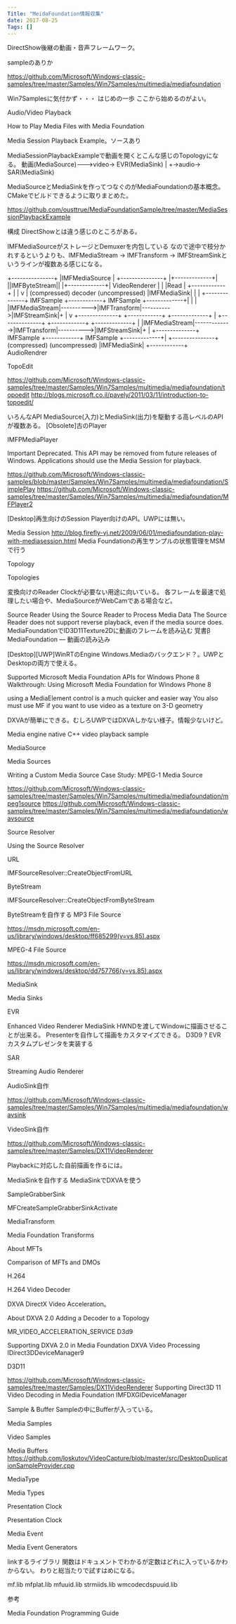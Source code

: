 ```yaml
---
Title: "MeidaFoundation情報収集"
date: 2017-08-25
Tags: []
---
```


DirectShow後継の動画・音声フレームワーク。

sampleのありか

https://github.com/Microsoft/Windows-classic-samples/tree/master/Samples/Win7Samples/multimedia/mediafoundation

Win7Samplesに気付かず・・・
はじめの一歩
ここから始めるのがよい。

Audio/Video Playback

How to Play Media Files with Media Foundation

Media Session Playback Example。ソースあり



MediaSessionPlaybackExampleで動画を開くとこんな感じのTopologyになる。
動画(MediaSource)--->video-> EVR(MediaSink)
                 |
                 +->audio-> SAR(MediaSink)

MediaSourceとMediaSinkを作ってつなぐのがMediaFoundationの基本概念。
CMakeでビルドできるように取りまとめた。

https://github.com/ousttrue/MediaFoundationSample/tree/master/MediaSessionPlaybackExample

構成
DirectShowとは違う感じのところがある。

IMFMediaSourceがストレージとDemuxerを内包している
なので途中で枝分かれするというよりも、IMFMediaStream -> IMFTransform -> IMFStreamSinkというラインが複数ある感じになる。


+---------------+
|IMFMediaSource |
+---------------+
|+-------------+|
||IMFByteStream||
|+-------------+|                                          VideoRenderer
|  |  |Read     |                                          +------------+
|  |  v         |     (compressed) decoder (uncompressed)  |IMFMediaSink|
|  | +--------------+ IMFSample +------------+ IMFSample +-------------+|
|  | |IMFMediaStream|---------->|IMFTransform|---------->|IMFStreamSink|+
|  v +--------------+           +------------+           +-------------+
| +--------------+              +------------+           +-------------+
| |IMFMediaStream|------------->|IMFTransform|---------->|IMFStreamSink|+
| +--------------+  IMFSample   +------------+ IMFSample +-------------+|
+---------------+   (compressed)           (uncompressed)  |IMFMediaSink|
                                                           +------------+
                                                           AudioRendrer

TopoEdit

https://github.com/Microsoft/Windows-classic-samples/tree/master/Samples/Win7Samples/multimedia/mediafoundation/topoedit
http://blogs.microsoft.co.il/pavely/2011/03/11/introduction-to-topoedit/

いろんなAPI
MediaSource(入力)とMediaSink(出力)を駆動する高レベルのAPIが複数ある。
[Obsolete]古のPlayer

IMFPMediaPlayer


Important  Deprecated. This API may be removed from future releases of Windows. Applications should use the Media Session for playback.


https://github.com/Microsoft/Windows-classic-samples/blob/master/Samples/Win7Samples/multimedia/mediafoundation/SimplePlay
https://github.com/Microsoft/Windows-classic-samples/tree/master/Samples/Win7Samples/multimedia/mediafoundation/MFPlayer2

[Desktop]再生向けのSession
Player向けのAPI。UWPには無い。

Media Session
http://blog.firefly-vj.net/2009/06/01/mediafoundation-play-with-mediasession.html
Media Foundationの再生サンプルの状態管理をMSMで行う

Topology

Topologies

変換向けのReader
Clockが必要ない用途に向いている。
各フレームを最速で処理したい場合や、MediaSourceがWebCamである場合など。

Source Reader
Using the Source Reader to Process Media Data
The Source Reader does not support reverse playback, even if the media source does.
MediaFoundationでID3D11Texture2Dに動画のフレームを読み込む 覚書β
MediaFoundation — 動画の読み込み

[Desktop][UWP]WinRTのEngine
Windows.Mediaのバックエンド？。UWPとDesktopの両方で使える。

Supported Microsoft Media Foundation APIs for Windows Phone 8
Walkthrough: Using Microsoft Media Foundation for Windows Phone 8


using a MediaElement control is a much quicker and easier way
You also must use MF if you want to use video as a texture on 3-D geometry

DXVAが簡単にできる。むしろUWPではDXVAしかない様子。情報少ないけど。

Media engine native C++ video playback sample

MediaSource

Media Sources

Writing a Custom Media Source
Case Study: MPEG-1 Media Source

https://github.com/Microsoft/Windows-classic-samples/tree/master/Samples/Win7Samples/multimedia/mediafoundation/mpeg1source
https://github.com/Microsoft/Windows-classic-samples/tree/master/Samples/Win7Samples/multimedia/mediafoundation/wavsource

Source Resolver

Using the Source Resolver

URL

IMFSourceResolver::CreateObjectFromURL

ByteStream

IMFSourceResolver::CreateObjectFromByteStream

ByteStreamを自作する
MP3 File Source

https://msdn.microsoft.com/en-us/library/windows/desktop/ff685299(v=vs.85).aspx

MPEG-4 File Source

https://msdn.microsoft.com/en-us/library/windows/desktop/dd757766(v=vs.85).aspx

MediaSink

Media Sinks

EVR

Enhanced Video Renderer
MediaSink
HWNDを渡してWindowに描画させることが出来る。
Presenterを自作して描画をカスタマイズできる。
D3D9 ?
EVR カスタムプレゼンタを実装する

SAR

Streaming Audio Renderer

AudioSink自作

https://github.com/Microsoft/Windows-classic-samples/tree/master/Samples/Win7Samples/multimedia/mediafoundation/wavsink

VideoSink自作

https://github.com/Microsoft/Windows-classic-samples/tree/master/Samples/DX11VideoRenderer

Playbackに対応した自前描画を作るには。

MediaSinkを自作する
MediaSinkでDXVAを使う

SampleGrabberSink

MFCreateSampleGrabberSinkActivate

MediaTransform

Media Foundation Transforms

About MFTs

Comparison of MFTs and DMOs

H.264

H.264 Video Decoder

DXVA
DirectX Video Acceleration。

About DXVA 2.0
Adding a Decoder to a Topology

MR_VIDEO_ACCELERATION_SERVICE
D3d9

Supporting DXVA 2.0 in Media Foundation
DXVA Video Processing
IDirect3DDeviceManager9

D3D11

https://github.com/Microsoft/Windows-classic-samples/tree/master/Samples/DX11VideoRenderer
Supporting Direct3D 11 Video Decoding in Media Foundation
IMFDXGIDeviceManager

Sample & Buffer
Sampleの中にBufferが入っている。

Media Samples

Video Samples

Media Buffers
https://github.com/loskutov/VideoCapture/blob/master/src/DesktopDuplicationSampleProvider.cpp

MediaType

Media Types

Presentation Clock

Presentation Clock

Media Event

Media Event Generators

linkするライブラリ
関数はドキュメントでわかるが定数はどれに入っているかわからない。
わりと総当たりで試すはめになる。

mf.lib
mfplat.lib
mfuuid.lib
strmiids.lib
wmcodecdspuuid.lib

参考

Media Foundation Programming Guide

